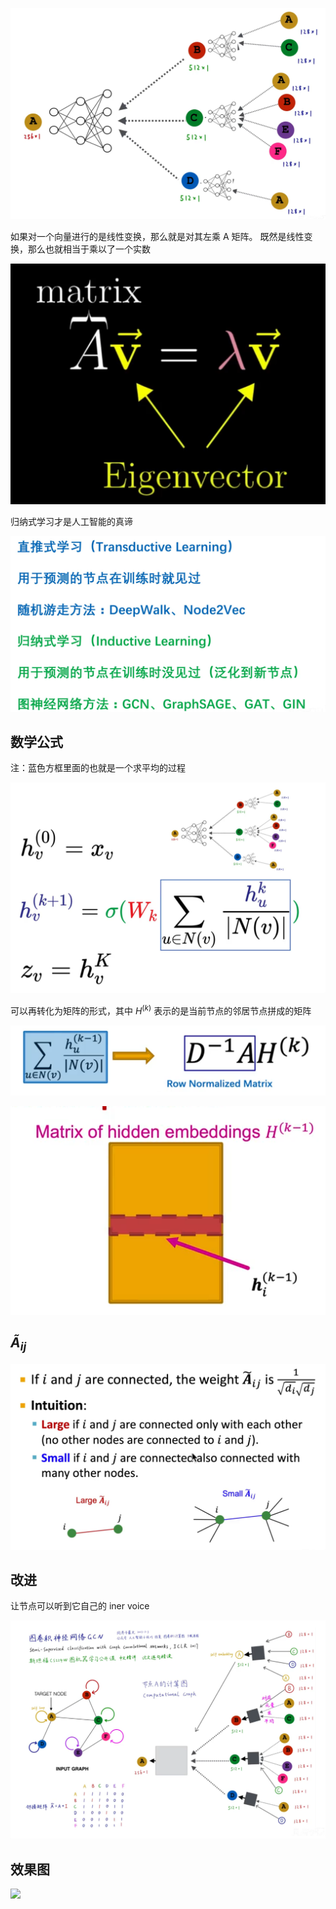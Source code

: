 ![800](8%20GCN/image-20240627144659301.png)

如果对一个向量进行的是线性变换，那么就是对其左乘 A 矩阵。
既然是线性变换，那么也就相当于乘以了一个实数

![500](8%20GCN/image-20240627153909746.png)

归纳式学习才是人工智能的真谛

![800](8%20GCN/image-20240627162900889.png)


## 数学公式
注：蓝色方框里面的也就是一个求平均的过程

![600](8%20GCN/image-20240627145527928.png)

可以再转化为矩阵的形式，其中 $H^{(k)}$ 表示的是当前节点的邻居节点拼成的矩阵

![400](8%20GCN/image-20240627145821095.png)

![400](8%20GCN/image-20240627150014317.png)

##  $\tilde{A}_{ij}$

![800](8%20GCN/image-20240627153650601.png)


## 改进
让节点可以听到它自己的 iner voice

![800](8%20GCN/image-20240627161338997.png)

## 效果图

![](8%20GCN/1%201.webp)
